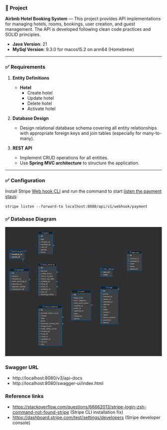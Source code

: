 ### 📘 **Project**

**Airbnb Hotel Booking System** — This project provides API implementations for managing hotels, rooms, bookings, user
creation, and guest management. The API is developed following clean code practices and SOLID principles.

* **Java Version**: 21
* **MySql Version**: 9.3.0 for macos15.2 on arm64 (Homebrew)

---

### ✅ **Requirements**

1. **Entity Definitions**

    * **Hotel**
        * Create hotel
        * Update hotel
        * Delete hotel
        * Activate hotel

2. **Database Design**

    * Design relational database schema covering all entity relationships with appropriate foreign keys and join
      tables (especially for many-to-many).

3. **REST API**

    * Implement CRUD operations for all entities.
    * Use **Spring MVC architecture** to structure the application.

---

### ✅ **Configuration**

Install Stripe [Web hook CLI](https://docs.stripe.com/stripe-cli) and run the command to
start [listen the payment staus](https://docs.stripe.com/webhooks/quickstart):

`stripe listen --forward-to localhost:8080/api/v1/webhook/payment`

### ✅ **Database Diagram**

![img.png](database-view.png)

### **Swagger URL**

- http://localhost:8080/v3/api-docs
- http://localhost:8080/swagger-ui/index.html

### **Reference links**

- https://stackoverflow.com/questions/66662013/stripe-login-zsh-command-not-found-stripe (Stripe CLI installation fix)
- https://dashboard.stripe.com/test/settings/developers (Stripe developer console)
